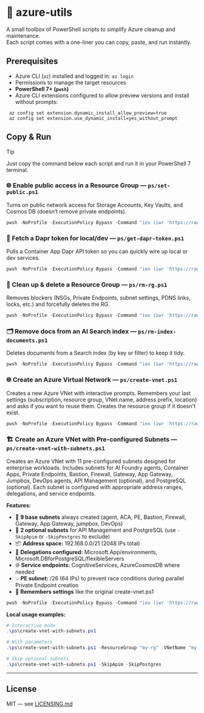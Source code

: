 # 🚀 azure-utils

A small toolbox of PowerShell scripts to simplify Azure cleanup and maintenance.  
Each script comes with a one-liner you can copy, paste, and run instantly.

## Prerequisites
- Azure CLI (`az`) installed and logged in: `az login`
- Permissions to manage the target resources
- **PowerShell 7+ (`pwsh`)**
- Azure CLI extensions configured to allow preview versions and install without prompts:
 ```
  az config set extension.dynamic_install_allow_preview=true
  az config set extension.use_dynamic_install=yes_without_prompt
```

## Copy & Run
> [!Tip]  
> Just copy the command below each script and run it in your PowerShell 7 terminal.

### 🌐 Enable public access in a Resource Group — `ps/set-public.ps1`
Turns on public network access for Storage Accounts, Key Vaults, and Cosmos DB (doesn’t remove private endpoints).

```powershell
pwsh -NoProfile -ExecutionPolicy Bypass -Command "iex (iwr 'https://raw.githubusercontent.com/placerda/azure-utils/main/ps/set-public.ps1').Content"
````

### 🔑 Fetch a Dapr token for local/dev — `ps/get-dapr-token.ps1`

Pulls a Container App Dapr API token so you can quickly wire up local or dev services.

```powershell
pwsh -NoProfile -ExecutionPolicy Bypass -Command "iex (iwr 'https://raw.githubusercontent.com/placerda/azure-utils/main/ps/get-dapr-token.ps1').Content"
```

### 🧹 Clean up & delete a Resource Group — `ps/rm-rg.ps1`

Removes blockers (NSGs, Private Endpoints, subnet settings, PDNS links, locks, etc.) and forcefully deletes the RG.

```powershell
pwsh -NoProfile -ExecutionPolicy Bypass -Command "iex (iwr 'https://raw.githubusercontent.com/placerda/azure-utils/main/ps/rm-rg.ps1').Content"
```

### 🗂️ Remove docs from an AI Search index — `ps/rm-index-documents.ps1`

Deletes documents from a Search index (by key or filter) to keep it tidy.

```powershell
pwsh -NoProfile -ExecutionPolicy Bypass -Command "iex (iwr 'https://raw.githubusercontent.com/placerda/azure-utils/main/ps/rm-index-documents.ps1').Content"
```

### 🌐 Create an Azure Virtual Network — `ps/create-vnet.ps1`

Creates a new Azure VNet with interactive prompts. Remembers your last settings (subscription, resource group, VNet name, address prefix, location) and asks if you want to reuse them. Creates the resource group if it doesn't exist.

```powershell
pwsh -NoProfile -ExecutionPolicy Bypass -Command "iex (iwr 'https://raw.githubusercontent.com/placerda/azure-utils/main/ps/create-vnet.ps1').Content"
```

### 🏗️ Create an Azure VNet with Pre-configured Subnets — `ps/create-vnet-with-subnets.ps1`

Creates an Azure VNet with 11 pre-configured subnets designed for enterprise workloads. Includes subnets for AI Foundry agents, Container Apps, Private Endpoints, Bastion, Firewall, Gateway, App Gateway, Jumpbox, DevOps agents, API Management (optional), and PostgreSQL (optional). Each subnet is configured with appropriate address ranges, delegations, and service endpoints.

**Features:**
- 🎯 **9 base subnets** always created (agent, ACA, PE, Bastion, Firewall, Gateway, App Gateway, jumpbox, DevOps)
- 🔧 **2 optional subnets** for API Management and PostgreSQL (use `-SkipApim` or `-SkipPostgres` to exclude)
- 📦 **Address space:** 192.168.0.0/21 (2048 IPs total)
- 🔐 **Delegations configured:** Microsoft.App/environments, Microsoft.DBforPostgreSQL/flexibleServers
- 🌐 **Service endpoints:** CognitiveServices, AzureCosmosDB where needed
- 💡 **PE subnet:** /26 (64 IPs) to prevent race conditions during parallel Private Endpoint creation
- 💾 **Remembers settings** like the original create-vnet.ps1

```powershell
pwsh -NoProfile -ExecutionPolicy Bypass -Command "iex (iwr 'https://raw.githubusercontent.com/placerda/azure-utils/main/ps/create-vnet-with-subnets.ps1').Content"
```

**Local usage examples:**
```powershell
# Interactive mode
.\ps\create-vnet-with-subnets.ps1

# With parameters
.\ps\create-vnet-with-subnets.ps1 -ResourceGroup "my-rg" -VNetName "my-vnet"

# Skip optional subnets
.\ps\create-vnet-with-subnets.ps1 -SkipApim -SkipPostgres
```

---

## License

MIT — see [LICENSING.md](./LICENSING.md)
